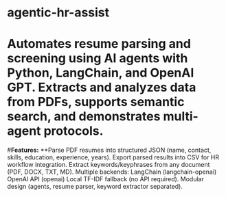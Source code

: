 # agentic-hr-assist 
# Automates resume parsing and screening using AI agents with Python, LangChain, and OpenAI GPT. Extracts and analyzes data from PDFs, supports semantic search, and demonstrates multi-agent protocols. 
#**Features:**
**Parse PDF resumes into structured JSON (name, contact, skills, education, experience, years).
Export parsed results into CSV for HR workflow integration.
Extract keywords/keyphrases from any document (PDF, DOCX, TXT, MD).
Multiple backends:
LangChain (langchain-openai)
OpenAI API (openai)
Local TF-IDF fallback (no API required).
Modular design (agents, resume parser, keyword extractor separated).
